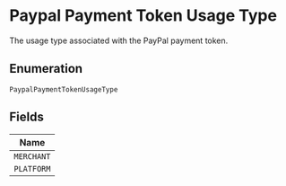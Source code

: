 
# Paypal Payment Token Usage Type

The usage type associated with the PayPal payment token.

## Enumeration

`PaypalPaymentTokenUsageType`

## Fields

| Name |
|  --- |
| `MERCHANT` |
| `PLATFORM` |

